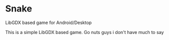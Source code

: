 # Snake
LibGDX based game for Android/Desktop

This is a simple LibGDX based game. Go nuts guys i don't have much to say
